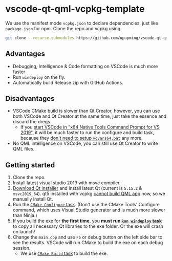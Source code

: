 # vscode-qt-qml-vcpkg-template

We use the manifest mode `vcpkg.json` to declare dependencies, just like `package.json` for npm. Clone the repo and vcpkg using:

```bash
git clone --recurse-submodules https://github.com/upupming/vscode-qt-qml-vcpkg-template.git
```

## Advantages

- Debugging, Intelligence & Code formatting on VSCode is much more faster
- Run `windeploy` on the fly.
- Automatically build Release zip with GitHub Actions.

## Disadvantages

- VSCode CMake build is slower than Qt Creator, however, you can use both VSCode and Qt Creator at the same time, just take the essence and discard the dregs.
    - If you [start VSCode in "x64 Native Tools Command Prompt for VS 2019"](https://code.visualstudio.com/docs/cpp/config-msvc), it will be much faster to run the configure and build task, because they [don't need to setup `vcvars64.bat`](.scripts/build.bat) any more.
- No QML intelligence on VSCode, you can still use Qt Creator to write QML files.

## Getting started

1. Clone the repo.
2. Install latest visual studio 2019 with msvc compiler.
3. [Download Qt Installer](https://www.qt.io/download-open-source) and install latest Qt (current is `5.15.2` & `msvc2019_64`). qt5 installed with vcpkg [cannot build QML app](https://github.com/microsoft/vcpkg/issues/16983) now, so we manually install Qt.
4. Run the [`CMake Configure` task](.vscode/tasks.json). (Don't use the CMake Tools' Configure command, which uses Visual Studio generator and is much more slower than Ninja.)
5. If you build the exe for **the first time**, you **must run [`Run windeploy` task](.vscode/tasks.json)** to copy all necessary Qt libraries to the exe folder. Or the exe will crash on launch!
6. Change the `main.cpp` and use `F5` or debug button on the left side bar to see the results. VSCode will run CMake to build the exe on each debug session.
    - We use [`CMake Build` task](.vscode/tasks.json) to build the exe.
